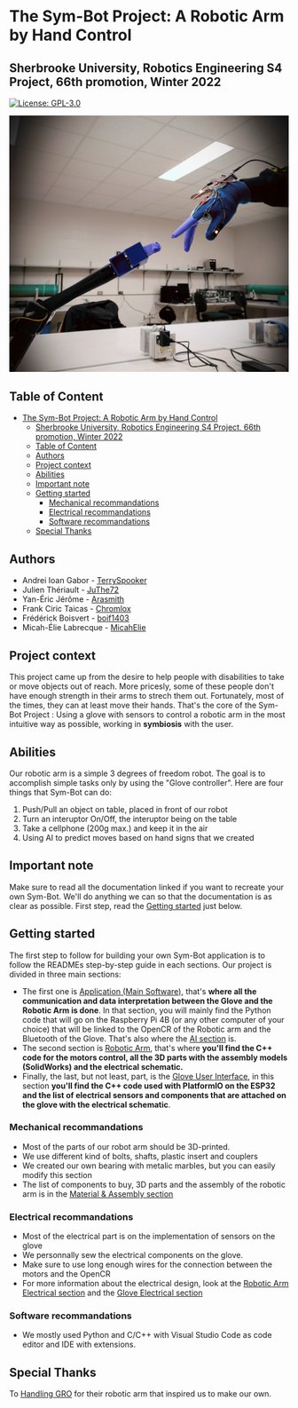 # The Sym-Bot Project: A Robotic Arm by Hand Control 
## Sherbrooke University, Robotics Engineering S4 Project, 66th promotion, Winter 2022
[![License: GPL-3.0](https://img.shields.io/badge/License-GPLv3-blue.svg?style=flat-square)](/LICENSE)

<div align="center">
    <img src="./Application/img/Human's%20Touch.jpg" alt="Sym-Bot Human's Touch" width="600"/>
</div>

## Table of Content
- [The Sym-Bot Project: A Robotic Arm by Hand Control](#the-sym-bot-project-a-robotic-arm-by-hand-control)
  - [Sherbrooke University, Robotics Engineering S4 Project, 66th promotion, Winter 2022](#sherbrooke-university-robotics-engineering-s4-project-66th-promotion-winter-2022)
  - [Table of Content](#table-of-content)
  - [Authors](#authors)
  - [Project context](#project-context)
  - [Abilities](#abilities)
  - [Important note](#important-note)
  - [Getting started](#getting-started)
    - [Mechanical recommandations](#mechanical-recommandations)
    - [Electrical recommandations](#electrical-recommandations)
    - [Software recommandations](#software-recommandations)
  - [Special Thanks](#special-thanks)

## Authors
- Andrei Ioan Gabor - [TerrySpooker](https://github.com/TerrySpooker)
- Julien Thériault - [JuThe72](https://github.com/JuThe72)
- Yan-Éric Jérôme - [Arasmith](https://github.com/Arasmith)
- Frank Ciric Taicas - [Chromlox](https://github.com/Chromlox)
- Frédérick Boisvert - [boif1403](https://github.com/boif1403)
- Micah-Élie Labrecque - [MicahElie](https://github.com/MicahElie)

## Project context
This project came up from the desire to help people with disabilities to take or move objects out of reach. 
More pricesly, some of these people don't have enough strength in their arms to strech them out. Fortunately, most of the times, they can at least move their hands.
That's the core of the Sym-Bot Project : Using a glove with sensors to control a robotic arm in the most intuitive way as possible, working in **symbiosis** with the user.

## Abilities
Our robotic arm is a simple 3 degrees of freedom robot. The goal is to accomplish simple tasks only by using the "Glove controller". Here are four things that Sym-Bot can do:
1. Push/Pull an object on table, placed in front of our robot
2. Turn an interuptor On/Off, the interuptor being on the table
3. Take a cellphone (200g max.) and keep it in the air
4. Using AI to predict moves based on hand signs that we created

## Important note
Make sure to read all the documentation linked if you want to recreate your own Sym-Bot. 
We'll do anything we can so that the documentation is as clear as possible. First step, read the [Getting started](#getting-started) just below.

## Getting started
The first step to follow for building your own Sym-Bot application is to follow the READMEs step-by-step guide in each sections.
Our project is divided in three main sections: 
* The first one is [Application (Main Software)](Application/), that's **where all the communication and data interpretation between the Glove and the Robotic Arm is done**. In that section, you will mainly find the Python code that will go on the Raspberry Pi 4B (or any other computer of your choice) that will be linked to the OpenCR of the Robotic arm and the Bluetooth of the Glove. That's also where the [AI section](Application/AI/) is.
* The second section is [Robotic Arm](/Robotic%20Arm/), that's where **you'll find the C++ code for the motors control, all the 3D parts with the assembly models (SolidWorks) and the electrical schematic.**
* Finally, the last, but not least, part, is the [Glove User Interface](/Glove%20UI/), in this section **you'll find the C++ code used with PlatformIO on the ESP32 and the list of electrical sensors and components that are attached on the glove with the electrical schematic**.

### Mechanical recommandations
* Most of the parts of our robot arm should be 3D-printed.
* We use different kind of bolts, shafts, plastic insert and couplers
* We created our own bearing with metalic marbles, but you can easily modify this section
* The list of components to buy, 3D parts and the assembly of the robotic arm is in the [Material & Assembly section](/Robotic%20Arm/Material%20%26%20Assembly/)

### Electrical recommandations
* Most of the electrical part is on the implementation of sensors on the glove
* We personnally sew the electrical components on the glove.
* Make sure to use long enough wires for the connection between the motors and the OpenCR
* For more information about the electrical design, look at the [Robotic Arm Electrical section](/Robotic%20Arm/) and the [Glove Electrical section](/Glove%20UI/)

### Software recommandations
* We mostly used Python and C/C++ with Visual Studio Code as code editor and IDE with extensions.

## Special Thanks
To [Handling GRO](https://github.com/chameau5050/Handling-Gro#handling-gro) for their robotic arm that inspired us to make our own.
